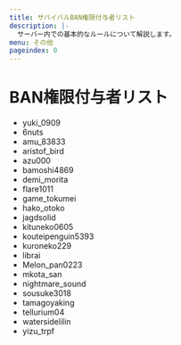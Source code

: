 ```yaml
---
title: サバイバルBAN権限付与者リスト
description: |-
  サーバー内での基本的なルールについて解説します。
menu: その他
pageindex: 0
---
```


# BAN権限付与者リスト

- yuki_0909
- 6nuts
- amu_83833
- aristof_bird
- azu000
- bamoshi4869
- demi_morita
- flare1011
- game_tokumei
- hako_otoko
- jagdsolid
- kituneko0605
- kouteipenguin5393
- kuroneko229
- librai
- Melon_pan0223
- mkota_san
- nightmare_sound
- sousuke3018
- tamagoyaking
- tellurium04
- watersidelilin
- yizu_trpf